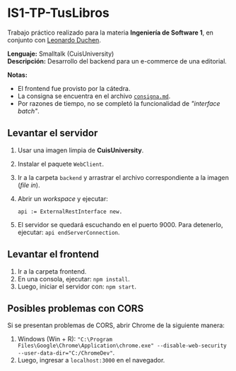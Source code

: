 # IS1-TP-TusLibros  

Trabajo práctico realizado para la materia **Ingeniería de Software 1**, en conjunto con [Leonardo Duchen](https://github.com/LeoDuchen).  

**Lenguaje:** Smalltalk (CuisUniversity)  
**Descripción:** Desarrollo del backend para un e-commerce de una editorial.  

**Notas:**  
- El frontend fue provisto por la cátedra. 
- La consigna se encuentra en el archivo [`consigna.md`](./consigna.md).
- Por razones de tiempo, no se completó la funcionalidad de *"interface batch"*.

## Levantar el servidor  

1. Usar una imagen limpia de **CuisUniversity**.  
2. Instalar el paquete `WebClient`.  
3. Ir a la carpeta `backend` y arrastrar el archivo correspondiente a la imagen (*file in*).  
4. Abrir un *workspace* y ejecutar:  

    ```smalltalk
    api := ExternalRestInterface new.
    ```
5. El servidor se quedará escuchando en el puerto 9000. Para detenerlo, ejecutar: `api endServerConnection`.

## Levantar el frontend

1. Ir a la carpeta frontend.
2. En una consola, ejecutar: `npm install`.
3. Luego, iniciar el servidor con: `npm start`.

## Posibles problemas con CORS

Si se presentan problemas de CORS, abrir Chrome de la siguiente manera:

1. Windows (Win + R): `"C:\Program Files\Google\Chrome\Application\chrome.exe" --disable-web-security --user-data-dir="C:/ChromeDev"`.
2. Luego, ingresar a `localhost:3000` en el navegador.